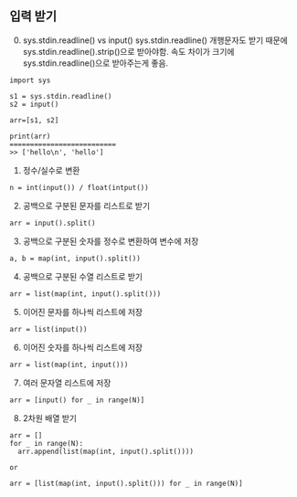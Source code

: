 ## 입력 받기
0. sys.stdin.readline() vs input()
sys.stdin.readline() 개행문자도 받기 때문에 sys.stdin.readline().strip()으로 받아야함.
속도 차이가 크기에 sys.stdin.readline()으로 받아주는게 좋음.
```
import sys

s1 = sys.stdin.readline()
s2 = input()

arr=[s1, s2]

print(arr)
==========================
>> ['hello\n', 'hello']
```
1. 정수/실수로 변환
```
n = int(input()) / float(intput()) 
```
2. 공백으로 구분된 문자를 리스트로 받기
```
arr = input().split()
```
3. 공백으로 구분된 숫자를 정수로 변환하여 변수에 저장
```
a, b = map(int, input().split())
```
4. 공백으로 구분된 수열 리스트로 받기
```
arr = list(map(int, input().split()))
```
5. 이어진 문자를 하나씩 리스트에 저장
```
arr = list(input())
```
6. 이어진 숫자를 하나씩 리스트에 저장
```
arr = list(map(int, input()))
```
7. 여러 문자열 리스트에 저장
```
arr = [input() for _ in range(N)]
```
8. 2차원 배열 받기
```
arr = []
for _ in range(N):
  arr.append(list(map(int, input().split())))

or

arr = [list(map(int, input().split())) for _ in range(N)]
```
